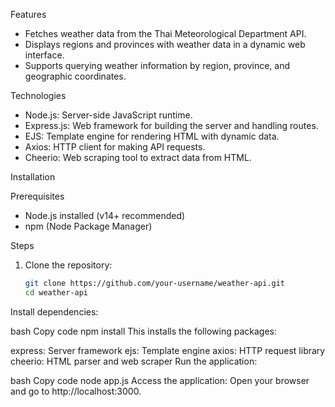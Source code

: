 Features
- Fetches weather data from the Thai Meteorological Department API.
- Displays regions and provinces with weather data in a dynamic web interface.
- Supports querying weather information by region, province, and geographic coordinates.

Technologies
- Node.js: Server-side JavaScript runtime.
- Express.js: Web framework for building the server and handling routes.
- EJS: Template engine for rendering HTML with dynamic data.
- Axios: HTTP client for making API requests.
- Cheerio: Web scraping tool to extract data from HTML.

Installation

Prerequisites
- Node.js installed (v14+ recommended)
- npm (Node Package Manager)

Steps
1. Clone the repository:
   ```bash
   git clone https://github.com/your-username/weather-api.git
   cd weather-api
Install dependencies:

bash
Copy code
npm install
This installs the following packages:

express: Server framework
ejs: Template engine
axios: HTTP request library
cheerio: HTML parser and web scraper
Run the application:

bash
Copy code
node app.js
Access the application: Open your browser and go to http://localhost:3000.
